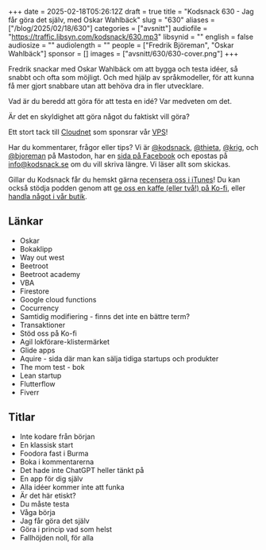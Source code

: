 +++
date = 2025-02-18T05:26:12Z
draft = true
title = "Kodsnack 630 - Jag får göra det själv, med Oskar Wahlbäck"
slug = "630"
aliases = ["/blog/2025/02/18/630"]
categories = ["avsnitt"]
audiofile = "https://traffic.libsyn.com/kodsnack/630.mp3"
libsynid = ""
english = false
audiosize = ""
audiolength = ""
people = ["Fredrik Björeman", "Oskar Wahlbäck"]
sponsor = []
images = ["avsnitt/630/630-cover.png"]
+++

Fredrik snackar med Oskar Wahlbäck om att bygga och testa idéer, så snabbt och ofta som möjligt. Och med hjälp av språkmodeller, för att kunna få mer gjort snabbare utan att behöva dra in fler utvecklare.

Vad är du beredd att göra för att testa en idé? Var medveten om det.

Är det en skyldighet att göra något du faktiskt vill göra?

Ett stort tack till [Cloudnet](https://www.cloudnet.se) som sponsrar vår [VPS](https://en.wikipedia.org/wiki/Virtual_private_server)!

Har du kommentarer, frågor eller tips? Vi är [@kodsnack](https://social.podsnack.se/@kodsnack), [@thieta](https://6510.nu/@thieta), [@krig](https://6510.nu/@krig), och [@bjoreman](https://toot.cafe/@bjoreman) på Mastodon, har en [sida på Facebook](https://www.facebook.com/) och epostas på [info@kodsnack.se](mailto:info@kodsnack.se) om du vill skriva längre. Vi läser allt som skickas.

Gillar du Kodsnack får du hemskt gärna [recensera oss i iTunes](https://itunes.apple.com/se/podcast/kodsnack/id561631498?l=en)! Du kan också stödja podden genom att <a href="https://ko-fi.com/kodsnack" rel="payment">ge oss en kaffe (eller två!) på Ko-fi</a>, eller [handla något i vår butik](https://shop.spreadshirt.se/kodsnack/).

## Länkar
* Oskar
* Bokaklipp
* Way out west
* Beetroot
* Beetroot academy
* VBA
* Firestore
* Google cloud functions
* Cocurrency
* Samtidig modifiering - finns det inte en bättre term?
* Transaktioner
* Stöd oss på Ko-fi
* Agil lokförare-klistermärket
* Glide apps
* Aquire - sida där man kan sälja tidiga startups och produkter
* The mom test - bok
* Lean startup
* Flutterflow
* Fiverr

## Titlar
* Inte kodare från början
* En klassisk start
* Foodora fast i Burma
* Boka i kommentarerna
* Det hade inte ChatGPT heller tänkt på
* En app för dig själv
* Alla idéer kommer inte att funka
* Är det här etiskt?
* Du måste testa
* Våga börja
* Jag får göra det själv
* Göra i princip vad som helst
* Fallhöjden noll, för alla